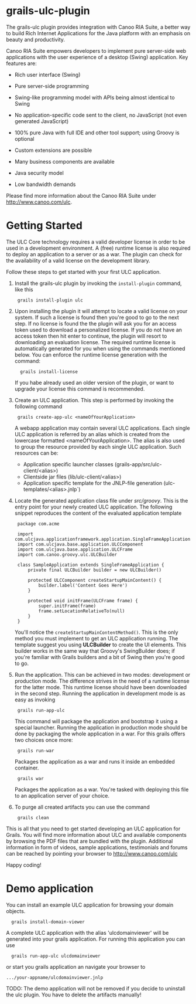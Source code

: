 grails-ulc-plugin
=================

The grails-ulc plugin provides integration with Canoo RIA Suite, a better way to
build Rich Internet Applications for the Java platform with an emphasis on
beauty and productivity.

Canoo RIA Suite empowers developers to implement pure server-side web
applications with the user experience of a desktop (Swing) application.
Key features are:

* Rich user interface (Swing)

* Pure server-side programming

* Swing-like programming model with APIs being almost identical to Swing

* No application-specific code sent to the client, no JavaScript (not even generated JavaScript)

* 100% pure Java with full IDE and other tool support; using Groovy is optional

* Custom extensions are possible

* Many business components are available

* Java security model

* Low bandwidth demands

Please find more information about the Canoo RIA Suite under
<http://www.canoo.com/ulc>.

Getting Started
===============

The ULC Core technology requires a valid developer license in order to be used in a
development environment. A (free) runtime license is also required to deploy an
application to a server or as a war. The plugin can check for the availability
of a valid license on the development library.

Follow these steps to get started with your first ULC application.

1. Install the grails-ulc plugin by invoking the `install-plugin` command, like
   this

        grails install-plugin ulc

2. Upon installing the plugin it will attempt to locate a valid license on your
system. If such a license is found then you're good to go to the next step. If
no license is found the the plugin will ask you for an access token used to
download a personalized license. If you do not have an access token then hit
enter to continue, the plugin will resort to downloading an evaluation license.
The required runtime license is automatically generated for you when using the
commands mentioned below. You can enforce the runtime license generation with the
command:

         grails install-license
         
   If you habe already used an older version of the plugin, or want to upgrade
   your license this command is recommended.


3. Create an ULC application. This step is performed by invoking the following
command

        grails create-app-ulc <nameOfYourApplication>

    A webapp application may contain several ULC applications. Each single 
    ULC application is referred by an alias which is created from the lowercase
    formatted &lt;nameOfYourApplication&gt;.
    The alias is also used to group the resource provided by each single ULC application.
    Such resources can be:
      - Application specific launcher classes (grails-app/src/ulc-client/&lt;alias&gt;)
      - Clientside jar files (lib/ulc-client/&lt;alias&gt;)
      - Application specific template for the JNLP-file generation (ulc-templates/&lt;alias&gt;.jnlp`)

4. Locate the generated application class file under *src/groovy*. This is the
entry point for your newly created ULC application. The following snippet
reproduces the content of the evaluated application template

        package com.acme

        import com.ulcjava.applicationframework.application.SingleFrameApplication
        import com.ulcjava.base.application.ULCComponent
        import com.ulcjava.base.application.ULCFrame
        import com.canoo.groovy.ulc.ULCBuilder

        class SampleApplication extends SingleFrameApplication {
            private final ULCBuilder builder = new ULCBuilder()

            protected ULCComponent createStartupMainContent() {
                builder.label('Content Goes Here')
            }

            protected void initFrame(ULCFrame frame) {
                super.initFrame(frame)
                frame.setLocationRelativeTo(null)
            }
        }


    You'll notice the `createStartupMainContentMethod()`. This is the only method
you must implement to get an ULC application running. The template suggest you
using **ULCBuilder** to create the UI elements. This builder works in the same
way that Groovy's SwingBuilder does; if you're familiar with Grails builders
and a bit of Swing then you're good to go.

5. Run the application. This can be achieved in two modes: development or
production mode. The difference strives in the need of a runtime license for the
latter mode. This runtime license should have been downloaded in the second step.
Running the application in development mode is as easy as invoking

        grails run-app-ulc

    This command will package the application and bootstrap it using a special
launcher. Running the application in production mode should be done by packaging
the whole application in a war. For this grails offers two choices once more:

        grails run-war

    Packages the application as a war and runs it inside an embedded container.

        grails war

    Packages the application as a war. You're tasked with deploying this file to an
application server of your choice.

6. To purge all created artifacts you can use the command

        grails clean


This is all that you need to get started developing an ULC application for Grails.
You will find more information about ULC and available components by browsing
the PDF files that are bundled with the plugin.
Additional information in form of videos, sample applications, testimonials and
forums can be reached by pointing your browser to
<http://www.canoo.com/ulc>

Happy coding!

Demo application
================

You can install an example ULC application for browsing your domain objects.

      grails install-domain-viewer
   
   A complete ULC application with the alias 'ulcdomainviewer' will be generated
   into your grails application. For running this application you can use
   
      grails run-app-ulc ulcdomainviewer
   
   or start you grails application an navigate your browser to 

    .../your-appname/ulcdomainviewer.jnlp

   TODO: The demo application will not be removed if you decide to uninstall the ulc plugin.
   You have to delete the artifacts manually!
